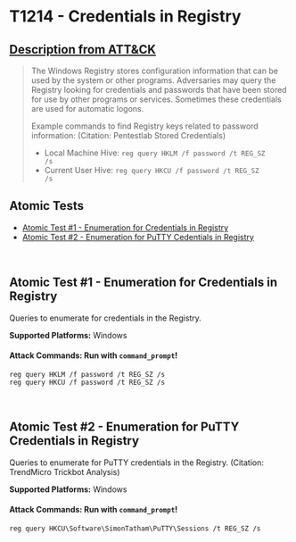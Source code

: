 # T1214 - Credentials in Registry
## [Description from ATT&CK](https://attack.mitre.org/wiki/Technique/T1214)
<blockquote>The Windows Registry stores configuration information that can be used by the system or other programs. Adversaries may query the Registry looking for credentials and passwords that have been stored for use by other programs or services. Sometimes these credentials are used for automatic logons.

Example commands to find Registry keys related to password information: (Citation: Pentestlab Stored Credentials)

* Local Machine Hive: <code>reg query HKLM /f password /t REG_SZ /s</code>
* Current User Hive: <code>reg query HKCU /f password /t REG_SZ /s</code></blockquote>

## Atomic Tests

- [Atomic Test #1 - Enumeration for Credentials in Registry](#atomic-test-1---enumeration-for-credentials-in-registry)
- [Atomic Test #2 - Enumeration for PuTTY Cedentials in Registry](#atomic-test-2---enumeration-for-putty-credentials-in-registry)

<br/>

## Atomic Test #1 - Enumeration for Credentials in Registry
Queries to enumerate for credentials in the Registry.

**Supported Platforms:** Windows



#### Attack Commands: Run with `command_prompt`! 
```
reg query HKLM /f password /t REG_SZ /s
reg query HKCU /f password /t REG_SZ /s
```




<br/>

## Atomic Test #2 - Enumeration for PuTTY Credentials in Registry
Queries to enumerate for PuTTY credentials in the Registry. (Citation: TrendMicro Trickbot Analysis)

**Supported Platforms:** Windows



#### Attack Commands: Run with `command_prompt`! 
```
reg query HKCU\Software\SimonTatham\PuTTY\Sessions /t REG_SZ /s
```





<br/>
